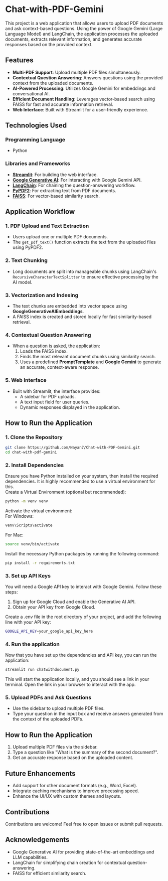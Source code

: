 # **Chat-with-PDF-Gemini**
This project is a web application that allows users to upload PDF documents and ask context-based questions. Using the power of Google Gemini (Large Language Model) and LangChain, the application processes the uploaded documents, extracts relevant information, and generates accurate responses based on the provided context.

## **Features**
- **Multi-PDF Support**: Upload multiple PDF files simultaneously.
- **Contextual Question Answering**: Answers questions using the provided context from the uploaded documents.
- **AI-Powered Processing**: Utilizes Google Gemini for embeddings and conversational AI.
- **Efficient Document Handling**: Leverages vector-based search using FAISS for fast and accurate information retrieval.
- **Web Interface**: Built with Streamlit for a user-friendly experience.

## **Technologies Used**
### **Programming Language**
- Python

### **Libraries and Frameworks**
- **[Streamlit](https://streamlit.io/)**: For building the web interface.
- **[Google Generative AI](https://developers.generativeai.google/)**: For interacting with Google Gemini API.
- **[LangChain](https://docs.langchain.com/)**: For chaining the question-answering workflow.
- **[PyPDF2](https://pypi.org/project/PyPDF2/)**: For extracting text from PDF documents.
- **[FAISS](https://github.com/facebookresearch/faiss)**: For vector-based similarity search.

## **Application Workflow**

### 1. **PDF Upload and Text Extraction**
   - Users upload one or multiple PDF documents.
   - The `get_pdf_text()` function extracts the text from the uploaded files using PyPDF2.

### 2. **Text Chunking**
   - Long documents are split into manageable chunks using LangChain's `RecursiveCharacterTextSplitter` to ensure effective processing by the AI model.

### 3. **Vectorization and Indexing**
   - The text chunks are embedded into vector space using **GoogleGenerativeAIEmbeddings**.
   - A FAISS index is created and stored locally for fast similarity-based retrieval.

### 4. **Contextual Question Answering**
   - When a question is asked, the application:
     1. Loads the FAISS index.
     2. Finds the most relevant document chunks using similarity search.
     3. Uses a predefined **PromptTemplate** and **Google Gemini** to generate an accurate, context-aware response.

### 5. **Web Interface**
   - Built with Streamlit, the interface provides:
     - A sidebar for PDF uploads.
     - A text input field for user queries.
     - Dynamic responses displayed in the application.

## **How to Run the Application**

### **1. Clone the Repository**
```bash
git clone https://github.com/Nayan7/Chat-with-PDF-Gemini.git
cd chat-with-pdf-gemini
```

### **2. Install Dependencies**
Ensure you have Python installed on your system, then install the required dependencies. It is highly recommended to use a virtual environment for this.  
Create a Virtual Environment (optional but recommended):  
```bash
python -m venv venv  
```
Activate the virtual environment:  
For Windows:
```bash
venv\Scripts\activate
```
For Mac:
```bash
source venv/bin/activate
```

Install the necessary Python packages by running the following command:  
```bash
pip install -r requirements.txt  
```

### **3. Set up API Keys**
You will need a Google API key to interact with Google Gemini. Follow these steps:

1) Sign up for Google Cloud and enable the Generative AI API.
2) Obtain your API key from Google Cloud.

Create a .env file in the root directory of your project, and add the following line with your API key:  
```bash
GOOGLE_API_KEY=your_google_api_key_here
```

### **4. Run the application**
Now that you have set up the dependencies and API key, you can run the application:  
```bash
streamlit run chatwithdocument.py
```

This will start the application locally, and you should see a link in your terminal. Open the link in your browser to interact with the app.

### **5. Upload PDFs and Ask Questions**
- Use the sidebar to upload multiple PDF files.
- Type your question in the input box and receive answers generated from the context of the uploaded PDFs.

## **How to Run the Application**
1) Upload multiple PDF files via the sidebar.
2) Type a question like "What is the summary of the second document?".
3) Get an accurate response based on the uploaded content.

## **Future Enhancements**
- Add support for other document formats (e.g., Word, Excel).
- Integrate caching mechanisms to improve processing speed.
- Enhance the UI/UX with custom themes and layouts.

## **Contributions**
Contributions are welcome! Feel free to open issues or submit pull requests.

## **Acknowledgements**
- Google Generative AI for providing state-of-the-art embeddings and LLM capabilities.
- LangChain for simplifying chain creation for contextual question-answering.
- FAISS for efficient similarity search.
